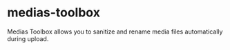 # medias-toolbox
Medias Toolbox allows you to sanitize and rename media files automatically during upload.
